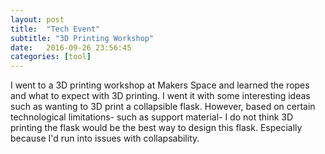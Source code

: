 ```yaml
---
layout: post
title:  "Tech Event" 
subtitle: "3D Printing Workshop"
date:   2016-09-26 23:56:45
categories: [tool]
---
```


I went to a 3D printing workshop at Makers Space and learned the ropes and what to expect with 3D printing. I went it with some interesting ideas such as wanting to 3D print a collapsible flask. However, based on certain technological limitations- such as support material- I do not think 3D printing the flask would be the best way to design this flask. Especially because I'd run into issues with collapsability. 